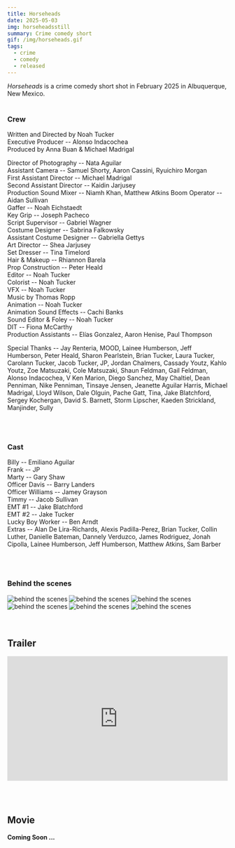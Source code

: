 ```yaml
---
title: Horseheads
date: 2025-05-03
img: horseheadsstill
summary: Crime comedy short
gif: /img/horseheads.gif
tags:
  - crime
  - comedy
  - released
---
```


_Horseheads_ is a crime comedy short shot in February 2025 in Albuquerque, New Mexico.
</br>
</br>

### Crew

Written and Directed by Noah Tucker</br>
Executive Producer -- Alonso Indacochea</br>
Produced by Anna Buan & Michael Madrigal</br>

Director of Photography -- Nata Aguilar</br>
Assistant Camera -- Samuel Shorty, Aaron Cassini, Ryuichiro Morgan</br>
First Assistant Director -- Michael Madrigal</br>
Second Assistant Director -- Kaidin Jarjusey</br>
Production Sound Mixer -- Niamh Khan, Matthew Atkins
Boom Operator -- Aidan Sullivan</br>
Gaffer -- Noah Eichstaedt</br>
Key Grip -- Joseph Pacheco</br>
Script Supervisor -- Gabriel Wagner</br>
Costume Designer -- Sabrina Falkowsky</br>
Assistant Costume Designer -- Gabriella Gettys</br>
Art Director -- Shea Jarjusey</br>
Set Dresser -- Tina Timelord</br>
Hair & Makeup -- Rhiannon Barela</br>
Prop Construction -- Peter Heald</br>
Editor -- Noah Tucker</br>
Colorist -- Noah Tucker</br>
VFX -- Noah Tucker</br>
Music by Thomas Ropp</br>
Animation -- Noah Tucker</br>
Animation Sound Effects -- Cachi Banks</br>
Sound Editor & Foley -- Noah Tucker</br>
DIT -- Fiona McCarthy</br>
Production Assistants -- Elías Gonzalez, Aaron Henise, Paul Thompson</br>

Special Thanks -- Jay Renteria, MOOD, Lainee Humberson, Jeff Humberson, Peter Heald, Sharon Pearlstein, Brian Tucker, Laura Tucker, Carolann Tucker, Jacob Tucker, JP, Jordan Chalmers, Cassady Youtz, Kahlo Youtz, Zoe Matsuzaki, Cole Matsuzaki, Shaun Feldman, Gail Feldman, Alonso Indacochea, V Ken Marion, Diego Sanchez, May Chaltiel, Dean Penniman, Nike Penniman, Tinsaye Jensen, Jeanette Aguilar Harris, Michael Madrigal, Lloyd Wilson, Dale Olguin, Pache Gatt, Tina, Jake Blatchford, Sergey Kochergan, David S. Barnett, Storm Lipscher, Kaeden Strickland, Manjinder, Sully</br>

</br>
</br>

### Cast

Billy -- Emiliano Aguilar</br>
Frank -- JP</br>
Marty -- Gary Shaw</br>
Officer Davis -- Barry Landers</br>
Officer Williams -- Jamey Grayson</br>
Timmy -- Jacob Sullivan</br>
EMT #1 -- Jake Blatchford</br>
EMT #2 -- Jake Tucker</br>
Lucky Boy Worker -- Ben Arndt</br>
Extras -- Alan De Lira-Richards, Alexis Padilla-Perez, Brian Tucker, Collin Luther, Danielle Bateman, Dannely Verduzco, James Rodriguez, Jonah Cipolla, Lainee Humberson, Jeff Humberson, Matthew Atkins, Sam Barber

</br>
</br>

### Behind the scenes

<div class="row g-2">
  <div class="col-lg-6 col-md-12 mb-6 mb-lg-0">
	<img src="/img/horseheads/behind_the_scenes4.jpg" class="w-100 shadow-1-strong rounded mb-2" alt="behind the scenes">
  	<img src="/img/horseheads/behind_the_scenes6.jpg" class="w-100 shadow-1-strong rounded mb-2" alt="behind the scenes">
  	<img src="/img/horseheads/behind_the_scenes5.jpg" class="w-100 shadow-1-strong rounded mb-2" alt="behind the scenes">
  </div>
  <div class="col-lg-6 mb-6 mb-lg-0">
	<img src="/img/horseheads/behind_the_scenes2.jpg" class="w-100 shadow-1-strong rounded mb-2" alt="behind the scenes">
  	<img src="/img/horseheads/behind_the_scenes3.jpg" class="w-100 shadow-1-strong rounded mb-2" alt="behind the scenes">
	<img src="/img/horseheads/behind_the_scenes1.jpg" class="w-100 shadow-1-strong rounded mb-2" alt="behind the scenes">
  </div>
</div>
<br><br>

## Trailer

<style>.embed-container { position: relative; padding-bottom: 56.25%; height: 0; overflow: hidden; max-width: 100%; } .embed-container iframe, .embed-container object, .embed-container embed { position: absolute; top: 0; left: 0; width: 100%; height: 100%; }</style><div class='embed-container'><iframe width="100%" height="400vh" src="https://www.youtube.com/embed/Z-O3S2eo31s" title="YouTube video player" frameborder="0" allow="accelerometer; autoplay; clipboard-write; encrypted-media; gyroscope; picture-in-picture" allowfullscreen></iframe></div>
<br><br>

## Movie

**Coming Soon ...**